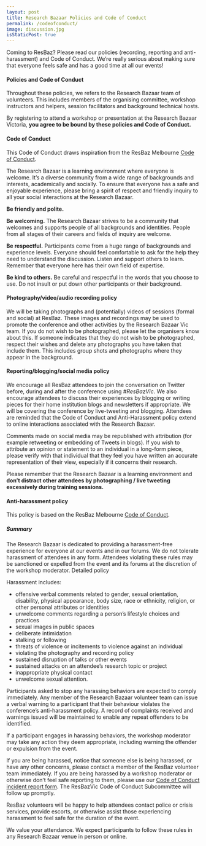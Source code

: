 ```yaml
---
layout: post
title: Research Bazaar Policies and Code of Conduct
permalink: /codeofconduct/
image: discussion.jpg
isStaticPost: true
---
```


Coming to ResBaz? Please read our policies (recording, reporting and anti-harassment) and Code of Conduct. We’re really serious about making sure that everyone feels safe and has a good time at all our events!

#### Policies and Code of Conduct

Throughout these policies, we refers to the Research Bazaar team of volunteers. This includes members of the organising committee, workshop instructors and helpers, session facilitators and background technical hosts.

By registering to attend a workshop or presentation at the Research Bazaar Victoria, **you agree to be bound by these policies and Code of Conduct.**


#### Code of Conduct

This Code of Conduct draws inspiration from the ResBaz Melbourne [Code of Conduct](https://resbazblog.wordpress.com/code-of-conduct/).

The Research Bazaar is a learning environment where everyone is welcome. It’s a diverse community from a wide range of backgrounds and interests, academically and socially. To ensure that everyone has a safe and enjoyable experience, please bring a spirit of respect and friendly inquiry to all your social interactions at the Research Bazaar.

**Be friendly and polite.**

**Be welcoming.** The Research Bazaar strives to be a community that welcomes and supports people of all backgrounds and identities. People from all stages of their careers and fields of inquiry are welcome.

**Be respectful.** Participants come from a huge range of backgrounds and experience levels. Everyone should feel comfortable to ask for the help they need to understand the discussion. Listen and support others to learn. Remember that everyone here has their own field of expertise.

**Be kind to others.** Be careful and respectful in the words that you choose to use. Do not insult or put down other participants or their background.

#### Photography/video/audio recording policy

We will be taking photographs and (potentially) videos of sessions (formal and social) at ResBaz. These images and recordings may be used to promote the conference and other activities by the Research Bazaar Vic team.
If you do not wish to be photographed, please let the organisers know about this.
If someone indicates that they do not wish to be photographed, respect their wishes and delete any photographs you have taken that include them. This includes group shots and photographs where they appear in the background.

#### Reporting/blogging/social media policy

We encourage all ResBaz attendees to join the conversation on Twitter before, during and after the conference using *#ResBazVic*. We also encourage attendees to discuss their experiences by blogging or writing pieces for their home institution blogs and newsletters if appropriate. We will be covering the conference by live-tweeting and blogging. Attendees are reminded that the Code of Conduct and Anti-Harassment policy extend to online interactions associated with the Research Bazaar.

Comments made on social media may be republished with attribution (for example retweeting or embedding of Tweets in blogs). If you wish to attribute an opinion or statement to an individual in a long-form piece, please verify with that individual that they feel you have written an accurate representation of their view, especially if it concerns their research.

Please remember that the Research Bazaar is a learning environment and **don’t distract other attendees by photographing / live tweeting excessively during training sessions.**

#### Anti-harassment policy

This policy is based on the ResBaz Melbourne [Code of Conduct](https://resbazblog.wordpress.com/code-of-conduct/).


##### Summary

The Research Bazaar is dedicated to providing a harassment-free experience for everyone at our events and in our forums. We do not tolerate harassment of attendees in any form. Attendees violating these rules may be sanctioned or expelled from the event and its forums at the discretion of the workshop moderator.
Detailed policy

Harassment includes:

* offensive verbal comments related to gender, sexual orientation, disability, physical appearance, body size, race or ethnicity, religion, or other personal attributes or identities
* unwelcome comments regarding a person’s lifestyle choices and practices
* sexual images in public spaces
* deliberate intimidation
* stalking or following
* threats of violence or incitements to violence against an individual
* violating the photography and recording policy
* sustained disruption of talks or other events
* sustained attacks on an attendee’s research topic or project
* inappropriate physical contact
* unwelcome sexual attention.

Participants asked to stop any harassing behaviors are expected to comply immediately. Any member of the Research Bazaar volunteer team can issue a verbal warning to a participant that their behaviour violates the conference’s anti-harassment policy. A record of complaints received and warnings issued will be maintained to enable any repeat offenders to be identified.

If a participant engages in harassing behaviors, the workshop moderator may take any action they deem appropriate, including warning the offender or expulsion from the event.

If you are being harassed, notice that someone else is being harassed, or have any other concerns, please contact a member of the ResBaz volunteer team immediately. If you are being harassed by a workshop moderator or otherwise don’t feel safe reporting to them, please use our [Code of Conduct incident report form](https://forms.gle/kpbRUYFwYRFRzKQ47). The ResBazVic Code of Conduct Subcommittee will follow up promptly.

ResBaz volunteers will be happy to help attendees contact police or crisis services, provide escorts, or otherwise assist those experiencing harassment to feel safe for the duration of the event.

We value your attendance. We expect participants to follow these rules in any Research Bazaar venue in person or online.